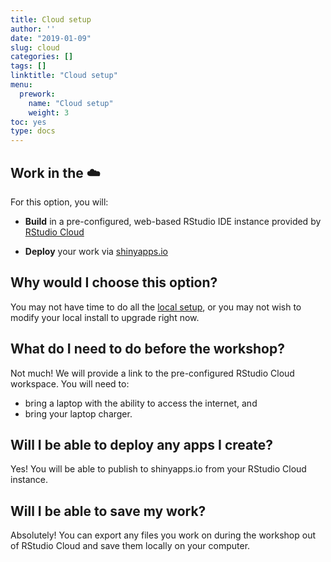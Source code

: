 ```yaml
---
title: Cloud setup
author: ''
date: "2019-01-09"
slug: cloud
categories: []
tags: []
linktitle: "Cloud setup"
menu:
  prework:
    name: "Cloud setup"
    weight: 3
toc: yes
type: docs
---
```


## Work in the :cloud:

For this option, you will:

- **Build** in a pre-configured, web-based RStudio IDE instance provided by [RStudio Cloud](http://rstudio.cloud)
    
- **Deploy** your work via [shinyapps.io](http://www.shinyapps.io/)

## Why would I choose this option?

You may not have time to do all the [local setup](../local), or you may not wish to modify your local install to upgrade right now.

## What do I need to do before the workshop?

Not much! We will provide a link to the pre-configured RStudio Cloud workspace. You will need to:

- bring a laptop with the ability to access the internet, and
- bring your laptop charger.

## Will I be able to deploy any apps I create?

Yes! You will be able to publish to shinyapps.io from your RStudio Cloud instance.

## Will I be able to save my work?

Absolutely! You can export any files you work on during the workshop out of RStudio Cloud and save them locally on your computer.
